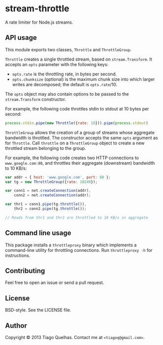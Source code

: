 # stream-throttle #

A rate limiter for Node.js streams.

## API usage

This module exports two classes, `Throttle` and `ThrottleGroup`.

`Throttle` creates a single throttled stream, based on `stream.Transform`. It accepts an `opts` parameter with the following keys:

* `opts.rate` is the throttling rate, in bytes per second.
* `opts.chunksize` (optional) is the maximum chunk size into which larger writes are decomposed; the default is `opts.rate`/10.

The `opts` object may also contain options to be passed to the `stream.Transform` constructor.

For example, the following code throttles stdin to stdout at 10 bytes per second:
```js
process.stdin.pipe(new Throttle({rate: 10})).pipe(process.stdout)
```
`ThrottleGroup` allows the creation of a group of streams whose aggregate bandwidth is throttled. The constructor accepts the same `opts` argument as for `Throttle`. Call `throttle` on a `ThrottleGroup` object to create a new throttled stream belonging to the group.

For example, the following code creates two HTTP connections to `www.google.com:80`, and throttles their aggregate (downstream) bandwidth to 10 KB/s:
```js
var addr = { host: 'www.google.com', port: 80 };
var tg = new ThrottleGroup({rate: 10240});

var conn1 = net.createConnection(addr),
    conn2 = net.createConnection(addr);

var thr1 = conn1.pipe(tg.throttle()),
    thr2 = conn2.pipe(tg.throttle());

// Reads from thr1 and thr2 are throttled to 10 KB/s in aggregate
```
## Command line usage

This package installs a `throttleproxy` binary which implements a command-line utility for throttling connections. Run `throttleproxy -h` for instructions.

## Contributing

Feel free to open an issue or send a pull request.

## License

BSD-style. See the LICENSE file.

## Author

Copyright © 2013 Tiago Quelhas. Contact me at `<tiagoq@gmail.com>`.
